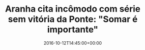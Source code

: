 ---
layout: post
title: "Aranha cita incômodo com série sem vitória da Ponte: \"Somar é importante\""
date: 2016-10-12T14:45:00+00:00
external_link: "http://globoesporte.globo.com/sp/campinas-e-regiao/futebol/times/ponte-preta/noticia/2016/10/aranha-cita-incomodo-com-serie-sem-vitoria-da-ponte-somar-e-importante.html"
categories: news "globo.com"
---